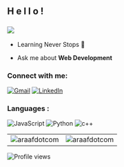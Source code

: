 <h2>H e l l o !</h2>
<h3 align="left"> <img src="https://readme-typing-svg.herokuapp.com?color=0357F7&lines=I'm+Ashraful+islam+|+Web+Developer" /> </h3>

- Learning Never Stops 🚀

- Ask me about **Web Development**


<h3 align="left">Connect with me:</h3>
<div align="left">
  <a href="mailto:ashrafulislamaraaf@gmail.com"><img alt="Gmail" src="https://img.shields.io/badge/Gmail-D14836?style=for-the-badge&logo=gmail&logoColor=white"/></a>
<a href="https://www.linkedin.com/in/araafdotcom/"><img alt="LinkedIn" src="https://img.shields.io/badge/linkedin-%230077B5.svg?style=for-the-badge&logo=linkedin&logoColor=white"/></a>


<h3 align="left">Languages :</h3>
<div align="left">
  <img alt="JavaScript" src="https://img.shields.io/badge/javascript-%23323330.svg?style=for-the-badge&logo=javascript&logoColor=%23F7DF1E"/> 
  <img alt="Python" src="https://img.shields.io/badge/python-%2314354C.svg?style=for-the-badge&logo=python&logoColor=white"/>
  <img alt="c++" src="https://img.shields.io/badge/C%2B%2B-00599C?style=for-the-badge&logo=c%2B%2B&logoColor=white"/>
</div>

<table>
  <tr>
    <td><img src="https://github-readme-stats.vercel.app/api/top-langs?username=araafdotcom&show_icons=true&theme=dark&locale=en&layout=compact" alt="araafdotcom" /></td>
    <td><img src="https://github-readme-stats.vercel.app/api?username=araafdotcom&show_icons=true&theme=dark&locale=en" alt="araafdotcom" /></td>
  </tr>
</table>

![Profile views](https://gpvc.arturio.dev/shovoalways)
